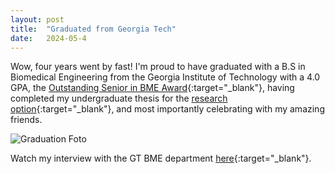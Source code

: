```yaml
---
layout: post
title:  "Graduated from Georgia Tech"
date:   2024-05-4
---
```

Wow, four years went by fast! I'm proud to have graduated with a B.S in Biomedical Engineering from the Georgia Institute of Technology with a 4.0 GPA, the [Outstanding Senior in BME Award](https://bme.gatech.edu/bme/news/coulter-bme-announces-spring-2024-department-award-student-winners){:target="_blank"}, having completed my undergraduate thesis for the [research option](https://urop.gatech.edu/researcher-profiles/jorik-stoop){:target="_blank"}, and most importantly celebrating with my amazing friends.

<img src="/assets/img/grad.png" alt="Graduation Foto">


Watch my interview with the GT BME department [here](https://www.instagram.com/coulterbme/reel/C6Pe4SCPyof/?img_index=1){:target="_blank"}.